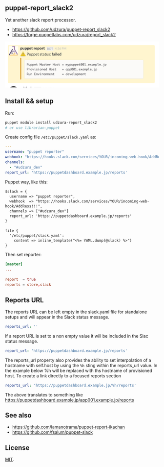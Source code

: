 puppet-report_slack2
--------------------

Yet another slack report processor.

* https://github.com/udzura/puppet-report_slack2
* https://forge.puppetlabs.com/udzura/report_slack2

![screen](./screen.png)

## Install && setup

Run:

```bash
puppet module install udzura-report_slack2
# or use librarian-puppet
```

Create config file `/etc/puppet/slack.yaml` as:

```yaml
--- 
username: "puppet reporter"
webhook: "https://hooks.slack.com/services/YOUR/incoming-web-hook/AddRess!!!"
channels: 
  - "#udzura_dev"
report_url: 'https://puppetdashboard.example.jp/reports'

```

Puppet way, like this:

```puppet
$slack = {
  username => "puppet reporter",
  webhook  => "https://hooks.slack.com/services/YOUR/incoming-web-hook/AddRess!!!",
  channels => ["#udzura_dev"]
  report_url: 'https://puppetdashboard.example.jp/reports'
}

file {
  '/etc/puppet/slack.yaml':
    content => inline_template("<%= YAML.dump(@slack) %>")
}
```

Then set reporter:

```toml
[master]
...

report  = true
reports = store,slack
```

## Reports URL

The reports URL can be left empty in the slack.yaml file for standalone setups and will appear in the Slack status message.

```yaml
reports_url: ''
```

If a report URL is set to a non empty value it will be included in the Slac status message.

```yaml
report_url: 'https://puppetdashboard.example.jp/reports'
```

The reports_url property also provides the ability to set interpolation of a hostname with self.host by using the ```%h``` sting within the reports_url value.  In the example below %h will be replaced with ths hostname of provisioned host. To create a link directly to a focused reports section

```yaml
reports_url: 'https://puppetdashboard.example.jp/%h/reports'
```

The above translates to something like https://puppetdashboard.example.jp/app001.example.jp/reports
## See also

* https://github.com/lamanotrama/puppet-report-ikachan
* https://github.com/fsalum/puppet-slack

## License

[MIT](./LICENSE).
